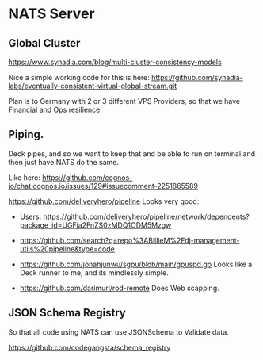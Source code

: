 # NATS Server

## Global Cluster

https://www.synadia.com/blog/multi-cluster-consistency-models

Nice a simple working code for this is here:
https://github.com/synadia-labs/eventually-consistent-virtual-global-stream.git

Plan is to Germany with 2 or 3 different VPS Providers, so that we have Financial and Ops resilience.

## Piping.

Deck pipes, and so we want to keep that and be able to run on terminal and then just have NATS do the same.

Like here: https://github.com/cognos-io/chat.cognos.io/issues/129#issuecomment-2251865589

https://github.com/deliveryhero/pipeline Looks very good:
- Users: https://github.com/deliveryhero/pipeline/network/dependents?package_id=UGFja2FnZS0zMDQ1ODM5Mzgw

- https://github.com/search?q=repo%3ABillieM%2Fdj-management-utils%20pipeline&type=code
- https://github.com/jonahjunwu/sgpu/blob/main/gpuspd.go Looks like a Deck runner to me, and its mindlessly simple.
- https://github.com/darimuri/rod-remote Does Web scapping.

## JSON Schema Registry

So that all code using NATS can use JSONSchema to Validate data.

https://github.com/codegangsta/schema_registry


